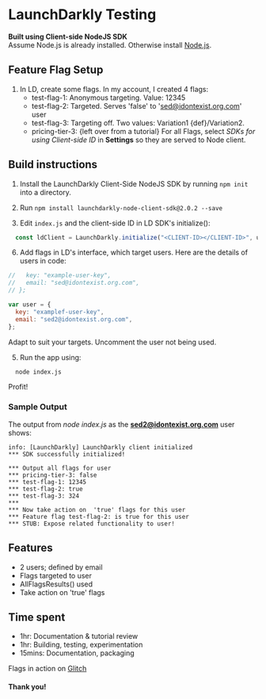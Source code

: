 # LaunchDarkly Testing

**Built using Client-side NodeJS SDK**<br>
Assume Node.js is already installed. Otherwise install [Node.js](https://nodejs.org). 

## Feature Flag Setup
1. In LD, create some flags. In my account, I created 4 flags:
   - test-flag-1: Anonymous targeting. Value: 12345
   - test-flag-2: Targeted. Serves 'false' to 'sed@idontexist.org.com' user
   - test-flag-3: Targeting off. Two values: Variation1 {def}/Variation2.
   - pricing-tier-3:  {left over from a tutorial}
For all Flags, select *SDKs for using Client-side ID* in **Settings** so they are served to Node client.
## Build instructions

1. Install the LaunchDarkly Client-Side NodeJS SDK by running `npm init` into a directory.

2. Run `npm install launchdarkly-node-client-sdk@2.0.2 --save`

3. Edit `index.js` and the client-side ID in LD SDK's initialize():

```js
  const ldClient = LaunchDarkly.initialize("<CLIENT-ID></CLIENT-ID>", user);
```

6. Add flags in LD's interface, which target users. Here are the details of users in code:
```js
//   key: "example-user-key",
//   email: "sed@idontexist.org.com",
// };

var user = {
  key: "examplef-user-key",
  email: "sed2@idontexist.org.com",
};
```
Adapt to suit your targets. Uncomment the user not being used.

5. Run the app using:
```
  node index.js 
```
Profit! 

### Sample Output
The output from *node index.js* as the **sed2@idontexist.org.com** user shows:
  ```
  info: [LaunchDarkly] LaunchDarkly client initialized
*** SDK successfully initialized!

*** Output all flags for user
*** pricing-tier-3: false
*** test-flag-1: 12345
*** test-flag-2: true
*** test-flag-3: 324
*** 
*** Now take action on  'true' flags for this user
*** Feature flag test-flag-2: is true for this user
*** STUB: Expose related functionality to user!
```

## Features
* 2 users; defined by email
* Flags targeted to user
* AllFlagsResults() used 
* Take action on 'true' flags

## Time spent
* 1hr: Documentation & tutorial review
* 1hr: Building, testing, experimentation
* 15mins: Documentation, packaging

Flags in action on [Glitch](https://glitch.com/edit/#!/launchdarkly-silicon-hygienic)

#### Thank you!